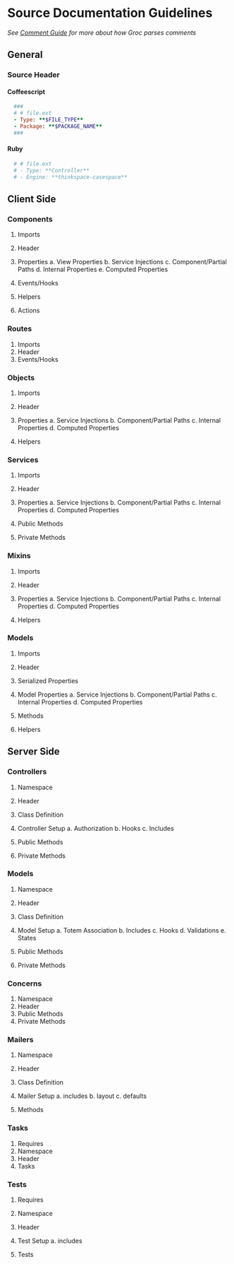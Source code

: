 # Source Documentation Guidelines
*See [Comment Guide](/1.0.0/guides/code/comments.html) for more about how Groc parses comments*

## General
### Source Header
#### Coffeescript

```ruby
  ###
  # # file.ext
  - Type: **$FILE_TYPE**
  - Package: **$PACKAGE_NAME**
  ###
```

#### Ruby

```ruby
  # # file.ext
  # - Type: **Controller**
  # - Engine: **thinkspace-casespace**
```

## Client Side
### Components
1. Imports
2. Header
3. Properties
  a. View Properties
  b. Service Injections
  c. Component/Partial Paths
  d. Internal Properties
  e. Computed Properties

4. Events/Hooks
5. Helpers
6. Actions

### Routes
1. Imports
2. Header
3. Events/Hooks

### Objects
1. Imports
2. Header
3. Properties
  a. Service Injections
  b. Component/Partial Paths
  c. Internal Properties
  d. Computed Properties

5. Helpers

### Services
1. Imports
2. Header
3. Properties
  a. Service Injections
  b. Component/Partial Paths
  c. Internal Properties
  d. Computed Properties

4. Public Methods
5. Private Methods

### Mixins
1. Imports
2. Header
3. Properties
  a. Service Injections
  b. Component/Partial Paths
  c. Internal Properties
  d. Computed Properties

4. Helpers

### Models
1. Imports
2. Header
3. Serialized Properties
3. Model Properties
  a. Service Injections
  b. Component/Partial Paths
  c. Internal Properties
  d. Computed Properties

4. Methods
5. Helpers

## Server Side
### Controllers
1. Namespace
2. Header
3. Class Definition
4. Controller Setup
  a. Authorization
  b. Hooks
  c. Includes

5. Public Methods
6. Private Methods

### Models
1. Namespace
2. Header
3. Class Definition
4. Model Setup
  a. Totem Association
  b. Includes
  c. Hooks
  d. Validations
  e. States

5. Public Methods
6. Private Methods

### Concerns
1. Namespace
2. Header
3. Public Methods
4. Private Methods

### Mailers
1. Namespace
2. Header
3. Class Definition
4. Mailer Setup
  a. includes
  b. layout
  c. defaults

5. Methods

### Tasks
1. Requires
2. Namespace
3. Header
4. Tasks

### Tests
1. Requires
2. Namespace
3. Header
4. Test Setup
  a. includes

5. Tests